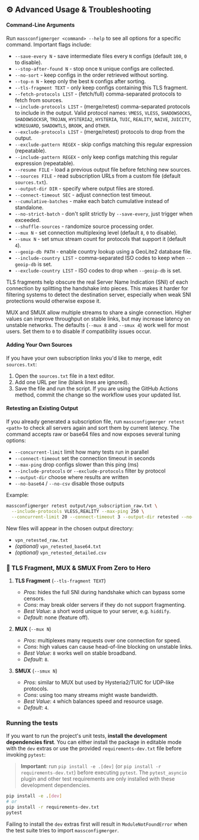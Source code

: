 ## ⚙️ Advanced Usage & Troubleshooting

#### **Command-Line Arguments**

Run `massconfigmerger <command> --help` to see all options for a specific command. Important flags include:

  * `--save-every N` - save intermediate files every `N` configs (default `100`, `0` to disable).
  * `--stop-after-found N` - stop once `N` unique configs are collected.
  * `--no-sort` - keep configs in the order retrieved without sorting.
  * `--top-n N` - keep only the best `N` configs after sorting.
  * `--tls-fragment TEXT` - only keep configs containing this TLS fragment.
  * `--fetch-protocols LIST` - (fetch/full) comma-separated protocols to fetch from sources.
  * `--include-protocols LIST` - (merge/retest) comma-separated protocols to include in the output.
    Valid protocol names: `VMESS`, `VLESS`, `SHADOWSOCKS`, `SHADOWSOCKSR`,
    `TROJAN`, `HYSTERIA2`, `HYSTERIA`, `TUIC`, `REALITY`, `NAIVE`, `JUICITY`,
    `WIREGUARD`, `SHADOWTLS`, `BROOK`, and `OTHER`.
  * `--exclude-protocols LIST` - (merge/retest) protocols to drop from the output.
  * `--exclude-pattern REGEX` - skip configs matching this regular expression (repeatable).
  * `--include-pattern REGEX` - only keep configs matching this regular expression (repeatable).
  * `--resume FILE` - load a previous output file before fetching new sources.
  * `--sources FILE` - read subscription URLs from a custom file (default `sources.txt`).
  * `--output-dir DIR` - specify where output files are stored.
  * `--connect-timeout SEC` - adjust connection test timeout.
  * `--cumulative-batches` - make each batch cumulative instead of standalone.
  * `--no-strict-batch` - don't split strictly by `--save-every`, just trigger when exceeded.
  * `--shuffle-sources` - randomize source processing order.
  * `--mux N` - set connection multiplexing level (default `8`, `0` to disable).
  * `--smux N` - set smux stream count for protocols that support it (default `4`).
  * `--geoip-db PATH` - enable country lookup using a GeoLite2 database file.
  * `--include-country LIST` - comma-separated ISO codes to keep when `--geoip-db` is set.
  * `--exclude-country LIST` - ISO codes to drop when `--geoip-db` is set.

TLS fragments help obscure the real Server Name Indication (SNI) of each
connection by splitting the handshake into pieces. This makes it harder for
filtering systems to detect the destination server, especially when weak SNI
protections would otherwise expose it.

MUX and SMUX allow multiple streams to share a single connection. Higher values
can improve throughput on stable links, but may increase latency on unstable
networks. The defaults (`--mux 8` and `--smux 4`) work well for most users. Set
them to `0` to disable if compatibility issues occur.

#### **Adding Your Own Sources**

If you have your own subscription links you'd like to merge, edit `sources.txt`:

1.  Open the `sources.txt` file in a text editor.
2.  Add one URL per line (blank lines are ignored).
3.  Save the file and run the script. If you are using the GitHub Actions method, commit the change so the workflow uses your updated list.

#### **Retesting an Existing Output**

If you already generated a subscription file, run `massconfigmerger retest <path>` to check all servers again and sort them by current latency. The command accepts raw or base64 files and now exposes several tuning options:

* `--concurrent-limit` limit how many tests run in parallel
* `--connect-timeout` set the connection timeout in seconds
* `--max-ping` drop configs slower than this ping (ms)
* `--include-protocols` or `--exclude-protocols` filter by protocol
* `--output-dir` choose where results are written
* `--no-base64` / `--no-csv` disable those outputs

Example:

```bash
massconfigmerger retest output/vpn_subscription_raw.txt \
  --include-protocols VLESS,REALITY --max-ping 250 \
  --concurrent-limit 20 --connect-timeout 3 --output-dir retested --no-base64
```

New files will appear in the chosen output directory:
- `vpn_retested_raw.txt`
- *(optional)* `vpn_retested_base64.txt`
- *(optional)* `vpn_retested_detailed.csv`

### 🚀 TLS Fragment, MUX & SMUX From Zero to Hero

1. **TLS Fragment** (`--tls-fragment TEXT`)
   - *Pros*: hides the full SNI during handshake which can bypass some censors.
   - *Cons*: may break older servers if they do not support fragmenting.
   - *Best Value*: a short word unique to your server, e.g. `hiddify`.
   - *Default*: none (feature off).

2. **MUX** (`--mux N`)
   - *Pros*: multiplexes many requests over one connection for speed.
   - *Cons*: high values can cause head-of-line blocking on unstable links.
   - *Best Value*: `8` works well on stable broadband.
   - *Default*: `8`.

3. **SMUX** (`--smux N`)
   - *Pros*: similar to MUX but used by Hysteria2/TUIC for UDP-like protocols.
   - *Cons*: using too many streams might waste bandwidth.
   - *Best Value*: `4` which balances speed and resource usage.
   - *Default*: `4`.

### Running the tests

If you want to run the project's unit tests, **install the development
dependencies first**. You can either install the package in editable mode with
the `dev` extras or use the provided `requirements-dev.txt` file before
invoking `pytest`:

> **Important**: run `pip install -e .[dev]` (or
> `pip install -r requirements-dev.txt`) before executing `pytest`. The
> `pytest_asyncio` plugin and other test requirements are only installed with
> these development dependencies.

```bash
pip install -e .[dev]
# or
pip install -r requirements-dev.txt
pytest
```

Failing to install the `dev` extras first will result in `ModuleNotFoundError`
when the test suite tries to import `massconfigmerger`.